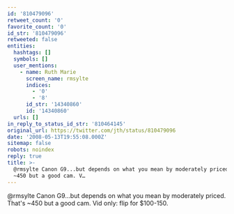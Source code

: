 ```yaml
---
id: '810479096'
retweet_count: '0'
favorite_count: '0'
id_str: '810479096'
retweeted: false
entities:
  hashtags: []
  symbols: []
  user_mentions:
    - name: Ruth Marie
      screen_name: rmsylte
      indices:
        - '0'
        - '8'
      id_str: '14340860'
      id: '14340860'
  urls: []
in_reply_to_status_id_str: '810464145'
original_url: https://twitter.com/jth/status/810479096
date: '2008-05-13T19:55:08.000Z'
sitemap: false
robots: noindex
reply: true
title: >-
  @rmsylte Canon G9...but depends on what you mean by moderately priced. That's
  ~450 but a good cam. V…
---
```


@rmsylte Canon G9...but depends on what you mean by moderately priced. That's ~450 but a good cam. Vid only: flip for $100-150.